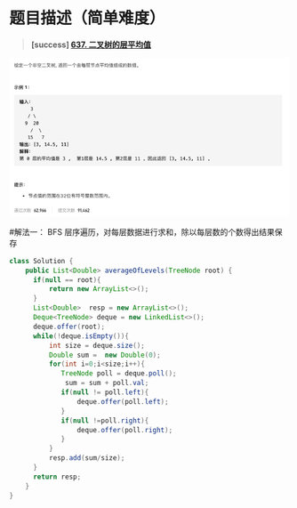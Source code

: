 #  **题目描述（简单难度）**

> **[success] [637. 二叉树的层平均值](https://leetcode-cn.com/problems/average-of-levels-in-binary-tree/)**

![](../image/637.png)

#解法一： BFS
层序遍历，对每层数据进行求和，除以每层数的个数得出结果保存

```java
class Solution {
    public List<Double> averageOfLevels(TreeNode root) {
      if(null == root){
          return new ArrayList<>();
      }
      List<Double>  resp = new ArrayList<>();
      Deque<TreeNode> deque = new LinkedList<>();
      deque.offer(root);
      while(!deque.isEmpty()){
          int size = deque.size();
          Double sum =  new Double(0);
          for(int i=0;i<size;i++){
             TreeNode poll = deque.poll();
              sum = sum + poll.val;
             if(null != poll.left){
                 deque.offer(poll.left);
             }
             if(null !=poll.right){
                 deque.offer(poll.right);
             }
          }
          resp.add(sum/size);
      }
      return resp;
    }
}
```

